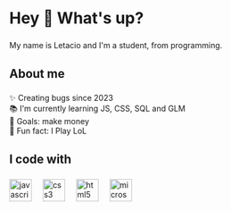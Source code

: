 <h1 align="left">Hey 👋 What's up?</h1>

###

<p align="left">My name is Letacio and I'm a student, from programming.</p>

###

<h2 align="left">About me</h2>

###

<p align="left">✨ Creating bugs since 2023<br>📚 I'm currently learning JS, CSS, SQL and GLM<br>🎯 Goals: make money<br>🎲 Fun fact: I Play LoL</p>

###

<h2 align="left">I code with</h2>

###

<div align="left">
  <img src="https://cdn.jsdelivr.net/gh/devicons/devicon/icons/javascript/javascript-original.svg" height="40" alt="javascript logo"  />
  <img width="12" />
  <img src="https://cdn.jsdelivr.net/gh/devicons/devicon/icons/css3/css3-original.svg" height="40" alt="css3 logo"  />
  <img width="12" />
  <img src="https://cdn.jsdelivr.net/gh/devicons/devicon/icons/html5/html5-original.svg" height="40" alt="html5 logo"  />
  <img width="12" />
  <img src="https://cdn.jsdelivr.net/gh/devicons/devicon/icons/microsoftsqlserver/microsoftsqlserver-plain.svg" height="40" alt="microsoftsqlserver logo"  />
</div>

###
